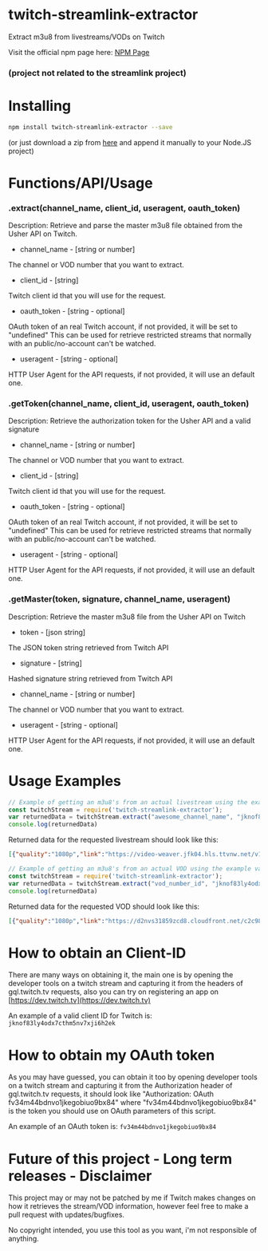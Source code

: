 # twitch-streamlink-extractor
Extract m3u8 from livestreams/VODs on Twitch

Visit the official npm page here: [NPM Page](https://www.npmjs.com/package/twitch-streamlink-extractor)

### (project not related to the streamlink project)

# Installing
```bash
npm install twitch-streamlink-extractor --save
```

(or just download a zip from [here](https://github.com/PANCHO7532/twitch-streamlink-extractor/archive/master.zip) and append it manually to your Node.JS project)

# Functions/API/Usage
### .extract(channel_name, client_id, useragent, oauth_token)
Description: Retrieve and parse the master m3u8 file obtained from the Usher API on Twitch.

* channel_name - [string or number]

The channel or VOD number that you want to extract.
* client_id - [string]

Twitch client id that you will use for the request.
* oauth_token - [string - optional]

OAuth token of an real Twitch account, if not provided, it will be set to "undefined"
This can be used for retrieve restricted streams that normally with an public/no-account can't be watched.
* useragent - [string - optional]

HTTP User Agent for the API requests, if not provided, it will use an default one.

### .getToken(channel_name, client_id, useragent, oauth_token)
Description: Retrieve the authorization token for the Usher API and a valid signature

* channel_name - [string or number]

The channel or VOD number that you want to extract.
* client_id - [string]

Twitch client id that you will use for the request.
* oauth_token - [string - optional]

OAuth token of an real Twitch account, if not provided, it will be set to "undefined"
This can be used for retrieve restricted streams that normally with an public/no-account can't be watched.
* useragent - [string - optional]

HTTP User Agent for the API requests, if not provided, it will use an default one.

### .getMaster(token, signature, channel_name, useragent)
Description: Retrieve the master m3u8 file from the Usher API on Twitch

* token - [json string]

The JSON token string retrieved from Twitch API
* signature - [string]

Hashed signature string retrieved from Twitch API
* channel_name - [string or number]

The channel or VOD number that you want to extract.
* useragent - [string - optional]

HTTP User Agent for the API requests, if not provided, it will use an default one.

# Usage Examples
```js
// Example of getting an m3u8's from an actual livestream using the example values.
const twitchStream = require('twitch-streamlink-extractor');
var returnedData = twitchStream.extract("awesome_channel_name", "jknof83ly4odx7cthm5nv7xji6h2ek", "Mozilla/4.0; (UserAgent/1.0", "fv34m44bdnvo1jkegobiuo9bx84");
console.log(returnedData)
```

Returned data for the requested livestream should look like this:
```json
[{"quality":"1080p","link":"https://video-weaver.jfk04.hls.ttvnw.net/v1/playlist/CqAENULH9QMi75PRzZb-VqJFT...z89g.m3u8"},{"quality":"720p60","link":"https://video-weaver.jfk04.hls.ttvnw.net/v1/playlist/Cp4EKo_punwHjm9MQcXm...wg.m3u8"},{"quality":"720p30","link":"https://video-weaver.jfk04.hls.ttvnw.net/v1/playlist/Cp4EakBjgnDikohPqD501YcaW0sQe8SiuULC0...GxA.m3u8"},{"quality":"480p30","link":"https://video-weaver.jfk04.hls.ttvnw.net/v1/playlist/Cp4ELeLn9jqhb1jgrUoa7xFfqQl...VKZ2tAZ1w.m3u8"},{"quality":"360p30","link":"https://video-weaver.jfk04.hls.ttvnw.net/v1/playlist/Cp4E_ldXeK0EeE0woAtn7...PlpNdWiQ.m3u8"},{"quality":"160p30","link":"https://video-weaver.jfk04.hls.ttvnw.net/v1/playlist/Cp4ELp4A-lcwFSCa0m...SPPyuA.m3u8"},{"quality":"audio_only","link":"https://video-weaver.jfk04.hls.ttvnw.net/v1/playlist/CroEgFSchiJalTMO...7YqCs.m3u8"}]
```

```js
// Example of getting an m3u8's from an actual VOD using the example values.
const twitchStream = require('twitch-streamlink-extractor');
var returnedData = twitchStream.extract("vod_number_id", "jknof83ly4odx7cthm5nv7xji6h2ek", "Mozilla/4.0; (UserAgent/1.0)", "fv34m44bdnvo1jkegobiuo9bx84");
console.log(returnedData)
```

Returned data for the requested VOD should look like this:
```json
[{"quality":"1080p","link":"https://d2nvs31859zcd8.cloudfront.net/c2c985c.../chunked/index-dvr.m3u8"},{"quality":"720p60","link":"https://d2nvs31859zcd8.cloudfront.net/c2c985c.../720p60/index-dvr.m3u8"},{"quality":"720p30","link":"https://d2nvs31859zcd8.cloudfront.net/c2c985c.../720p30/index-dvr.m3u8"},{"quality":"480p30","link":"https://d2nvs31859zcd8.cloudfront.net/c2c985c.../480p30/index-dvr.m3u8"},{"quality":"360p30","link":"https://d2nvs31859zcd8.cloudfront.net/c2c985c.../360p30/index-dvr.m3u8"},{"quality":"160p30","link":"https://d2nvs31859zcd8.cloudfront.net/c2c985c.../160p30/index-dvr.m3u8"},{"quality":"audio_only","link":"https://d2nvs31859zcd8.cloudfront.net/c2c985c.../audio-only/index-dvr.m3u8"}]
```

# How to obtain an Client-ID
There are many ways on obtaining it, the main one is by opening the developer tools on a twitch stream and capturing it from the headers of gql.twitch.tv requests, also you can try on registering an app on [https://dev.twitch.tv](https://dev.twitch.tv)

An example of a valid client ID for Twitch is: `jknof83ly4odx7cthm5nv7xji6h2ek`

# How to obtain my OAuth token
As you may have guessed, you can obtain it too by opening developer tools on a twitch stream and capturing it from the Authorization header of gql.twitch.tv requests, it should look like "Authorization: OAuth fv34m44bdnvo1jkegobiuo9bx84" where "fv34m44bdnvo1jkegobiuo9bx84" is the token you should use on OAuth parameters of this script.

An example of an OAuth token is: `fv34m44bdnvo1jkegobiuo9bx84`

# Future of this project - Long term releases - Disclaimer
This project may or may not be patched by me if Twitch makes changes on how it retrieves the stream/VOD information, however feel free to make a pull request with updates/bugfixes.

No copyright intended, you use this tool as you want, i'm not responsible of anything.